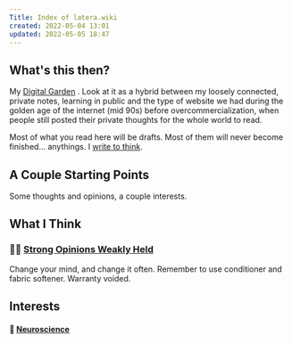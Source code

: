 ```yaml
---
Title: Index of latera.wiki
created: 2022-05-04 13:01
updated: 2022-05-05 18:47
---
```

   
## What's this then?   
My [Digital Garden](./Digital%20Garden.md) . Look at it as a hybrid between my loosely connected, private notes, learning in public and the type of website we had during the golden age of the internet (mid 90s) before overcommercialization, when people still posted their private thoughts for the whole world to read.   
   
Most of what you read here will be drafts. Most of them will never become finished… anythings. I [write to think](https://notes.mxstbr.com/Write_to_think).   
   
## A Couple Starting Points   
   
Some thoughts and opinions, a couple interests.   
   
## What I Think   
   
### 🧠💪 [Strong Opinions Weakly Held](./_moc-Strong%20opinions%20weakly%20held-v2.md)     
Change your mind, and change it often. Remember to use conditioner and fabric softener. Warranty voided.   
   
   
## Interests   
   
#### 🧠 [Neuroscience](./neuroscience/_moc-neuroscience.md)